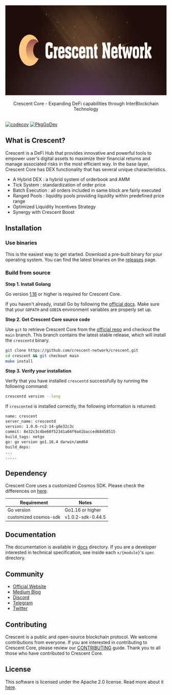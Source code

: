 <p>&nbsp;</p>
<p align="center">

<img src="crescent_core_image.png" width=700 height=280>

</p>

<p align="center">
Crescent Core - Expanding DeFi capabilities through InterBlockchain Technology<br/><br/>
</p>

[![codecov](https://codecov.io/gh/crescent-network/crescent/branch/main/graph/badge.svg?token=Y8f2q3zLDm)](https://codecov.io/gh/crescent-network/crescent)
[![PkgGoDev](https://pkg.go.dev/badge/github.com/crescent-network/crescent)](https://pkg.go.dev/github.com/crescent-network/crescent)


## What is Crescent?

Crescent is a DeFi Hub that provides innovative and powerful tools to empower user's digital assets to maximize their financial returns and manage associated risks in the most efficient way. In the base layer, Crescent Core has DEX functionality that has several unique characteristics.

- A Hybrid DEX : a hybrid system of orderbook and AMM
- Tick System : standardization of order price
- Batch Execution : all orders included in same block are fairly executed
- Ranged Pools : liquidity pools providing liquidity within predefined price range
- Optimized Liquidity Incentives Strategy
- Synergy with Crescent Boost

## Installation

### Use binaries

This is the easiest way to get started. Download a pre-built binary for your operating system. You can find the latest binaries on the [releases](https://github.com/crescent-network/crescent/releases) page.

### Build from source

**Step 1. Install Golang**

Go version [1.16](https://go.dev/doc/go1.16) or higher is required for Crescent Core.

If you haven't already, install Go by following the [official docs](https://golang.org/doc/install). Make sure that your `GOPATH` and `GOBIN` environment variables are properly set up.

**Step 2. Get Crescent Core source code**

Use `git` to retrieve Crescent Core from the [official repo](https://github.com/crescent-network/crescent/) and checkout the `main` branch. This branch contains the latest stable release, which will install the `crescentd` binary.

```bash
git clone https://github.com/crescent-network/crescent.git
cd crescent && git checkout main
make install
```

**Step 3. Verify your installation**

Verify that you have installed `crescentd` successfully by running the following command:

```bash
crescentd version --long
```

If `crescented` is installed correctly, the following information is returned:

```
name: crescent
server_name: crescentd
version: 1.0.0-rc2-14-g8e32c3c
commit: 8e32c3c4be60f52341a04f9a41bacced68458515
build_tags: netgo
go: go version go1.16.4 darwin/amd64
build_deps:
...
.....
```

## Dependency

Crescent Core uses a customized Cosmos SDK. Please check the differences on [here](https://github.com/crescent-network/cosmos-sdk/compare/v0.44.5...v1.0.2-sdk-0.44.5).

| Requirement           | Notes             |
|-----------------------|-------------------|
| Go version            | Go1.16 or higher  |
| customized cosmos-sdk | v1.0.2-sdk-0.44.5 |

## Documentation

The documentation is available in [docs](./docs) directory. If you are a developer interested in technical specification, see inside each `x/{module}`'s `spec` directory.

## Community

* [Official Website](https://crescent.network/)
* [Medium Blog](https://crescentnetwork.medium.com/)
* [Discord](https://discord.gg/ctnEqtzM)
* [Telegram](https://t.me/+5lJ33oeqV2QwYzQ1)
* [Twitter](https://twitter.com/CrescentHub)

## Contributing

Crescent is a public and open-source blockchain protocol. We welcome contributions from everyone. If you are interested in contributing to Crescent Core, please review our [CONTRIBUTING](CONTRIBUTING.md) guide. Thank you to all those who have contributed to Crescent Core.

## License

This software is licensed under the Apache 2.0 license. Read more about it [here](LICENSE).